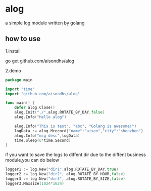 # alog
a simple log module written by golang

## how to use

1.install

go get github.com/aisondhs/alog


2.demo

```go
package main

import "time"
import "github.com/aisondhs/alog"

func main() {
	defer alog.Close()
	alog.Init("./",alog.ROTATE_BY_DAY,false)
    alog.Info("Hello alog")

    alog.Info("This is test", "abc", "Golang is awesome!")
    logData := alog.Mrecord{"name":"aison","city":"shenzhen"}
    alog.Info("msg desc",logData)
    time.Sleep(6*time.Second)
}
```

if you want to save the logs to diffent dir due to the diffent business module,you can do below

```go
logger1 := log.New("dir1",alog.ROTATE_BY_DAY,true)
logger2 := log.New("dir2", alog.ROTATE_BY_HOUR,false)
logger3 := log.New("dir3", alog.ROTATE_BY_SIZE,false)
logger3.Maxsize(1024*1024)
```